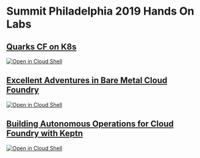 # Summit Philadelphia 2019 Hands On Labs

## [Quarks CF on K8s](https://github.com/cloudfoundry/summit-hands-on-labs/tree/master/the-hague-2019/quarks-cf-on-k8s)
[![Open in Cloud Shell](http://gstatic.com/cloudssh/images/open-btn.svg)](https://console.cloud.google.com/cloudshell/editor?cloudshell_git_repo=https%3A%2F%2Fgithub.com%2Fcloudfoundry%2Fsummit-hands-on-labs&cloudshell_open_in_editor=quarks-cf-on-k8s%2FREADME.md&cloudshell_working_dir=the-hague-2019%2Fquarks-cf-on-k8s&cloudshell_tutorial=README.md)

## [Excellent Adventures in Bare Metal Cloud Foundry](https://github.com/cloudfoundry/summit-hands-on-labs/tree/master/the-hague-2019/bare-metal-cf)
[![Open in Cloud Shell](http://gstatic.com/cloudssh/images/open-btn.svg)](https://console.cloud.google.com/summit-hands-on-labs?cloudshell_git_repo=https%3A%2F%2Fgithub.com%2Fcloudfoundry%2Fsummit-hands-on-labs&cloudshell_open_in_editor=the-hague-2019%2Fbare-metal-cf%2Fdeploy-cf-pipeline.yml&cloudshell_working_dir=the-hague-2019%2Fbare-metal-cf&cloudshell_tutorial=the-hague-2019%2Fbare-metal-cf%2FREADME.md)

## [Building Autonomous Operations for Cloud Foundry with Keptn](https://github.com/cloudfoundry/summit-hands-on-labs/tree/master/the-hague-2019/keptn-deploy)
[![Open in Cloud Shell](http://gstatic.com/cloudssh/images/open-btn.svg)](https://console.cloud.google.com/summit-hands-on-labs?cloudshell_git_repo=https%3A%2F%2Fgithub.com%2Fcloudfoundry%2Fsummit-hands-on-labs&cloudshell_open_in_editor=the-hague-2019%2Fkeptn-deploy%2FREADME.md&cloudshell_working_dir=the-hague-2019%2Fkeptn-deploy&cloudshell_tutorial=the-hague-2019%2Fkeptn-deploy%2FREADME.md)
